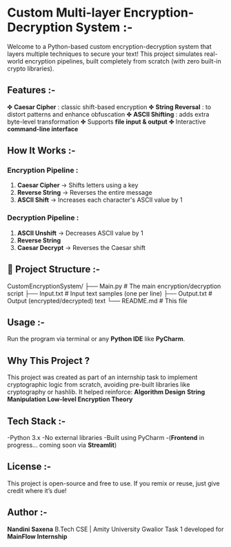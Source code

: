# Custom Multi-layer Encryption-Decryption System :-

Welcome to a Python-based custom encryption-decryption system that layers multiple techniques to secure your text! 
This project simulates real-world encryption pipelines, built completely from scratch (with zero built-in crypto libraries).

## Features :-
✤ **Caesar Cipher** : classic shift-based encryption
✤ **String Reversal** : to distort patterns and enhance obfuscation
✤ **ASCII Shifting** : adds extra byte-level transformation
✤ Supports **file input & output**
✤ Interactive **command-line interface**

## How It Works :-

###  Encryption Pipeline :
1. **Caesar Cipher** → Shifts letters using a key
2. **Reverse String** → Reverses the entire message
3. **ASCII Shift** → Increases each character's ASCII value by 1

###  Decryption Pipeline :
1. **ASCII Unshift** → Decreases ASCII value by 1
2. **Reverse String**
3. **Caesar Decrypt** → Reverses the Caesar shift

## 📂 Project Structure :-
CustomEncryptionSystem/
├── Main.py # The main encryption/decryption script
├── Input.txt # Input text samples (one per line)
├── Output.txt # Output (encrypted/decrypted) text
└── README.md # This file 

## Usage :-
Run the program via terminal or any **Python IDE** like **PyCharm**.

## Why This Project ?
This project was created as part of an internship task to implement cryptographic logic from scratch, avoiding pre-built libraries like cryptography or hashlib.
It helped reinforce:
**Algorithm Design**
**String Manipulation**
**Low-level Encryption Theory**

## Tech Stack :-
-Python 3.x
-No external libraries
-Built using PyCharm
-(**Frontend** in progress... coming soon via **Streamlit**)

## License :-
This project is open-source and free to use. 
If you remix or reuse, just give credit where it’s due! 

## Author :-
**Nandini Saxena**
B.Tech CSE | Amity University Gwalior
Task 1 developed for **MainFlow Internship**
